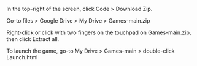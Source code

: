 In the top-right of the screen, click Code > Download Zip.

Go-to files > Google Drive > My Drive > Games-main.zip

Right-click or click with two fingers on the touchpad on Games-main.zip, then click Extract all.

To launch the game, go-to My Drive > Games-main > double-click Launch.html
